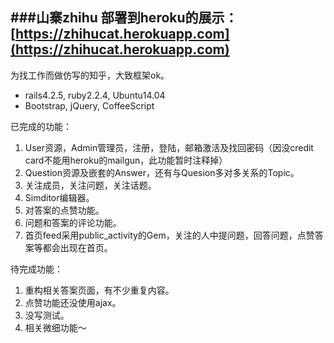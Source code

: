 ###山寨zhihu
部署到heroku的展示：[https://zhihucat.herokuapp.com](https://zhihucat.herokuapp.com)
------

为找工作而做仿写的知乎，大致框架ok。

 - rails4.2.5, ruby2.2.4, Ubuntu14.04
 - Bootstrap, jQuery, CoffeeScript

已完成的功能：

 1. User资源，Admin管理员，注册，登陆，邮箱激活及找回密码（因没credit card不能用heroku的mailgun，此功能暂时注释掉）
 2. Question资源及嵌套的Answer，还有与Quesion多对多关系的Topic。
 3. 关注成员，关注问题，关注话题。
 4. Simditor编辑器。
 5. 对答案的点赞功能。
 6. 问题和答案的评论功能。
 7. 首页feed采用public_activity的Gem，关注的人中提问题，回答问题，点赞答案等都会出现在首页。

待完成功能：

 1. 重构相关答案页面，有不少重复内容。
 2. 点赞功能还没使用ajax。
 3. 没写测试。
 4. 相关微细功能～